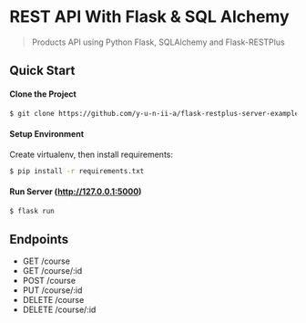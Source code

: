 # REST API With Flask & SQL Alchemy

> Products API using Python Flask, SQLAlchemy and Flask-RESTPlus

## Quick Start
#### Clone the Project

``` bash
$ git clone https://github.com/y-u-n-ii-a/flask-restplus-server-example.git
```

#### Setup Environment

Create virtualenv, then install requirements:

``` bash
$ pip install -r requirements.txt
```


#### Run Server (http://127.0.0.1:5000)
``` bash
$ flask run
```

## Endpoints

* GET     /course
* GET     /course/:id
* POST    /course
* PUT     /course/:id
* DELETE  /course
* DELETE  /course/:id